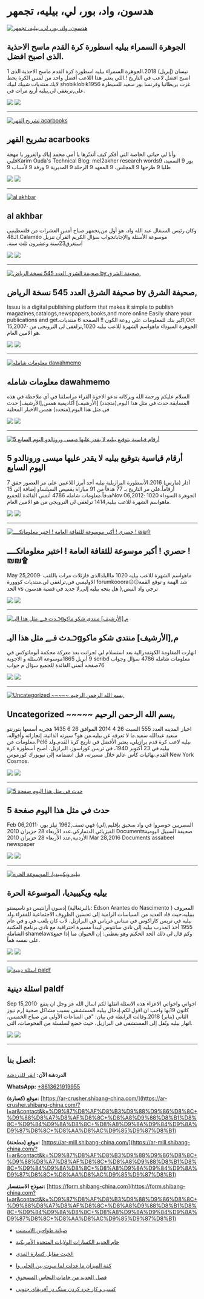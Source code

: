 # هدسون، واد، بور، لي، بيليه، تجمهر

<a href="https://swt.shibang-china.com/?l=ar&img&k=%D9%87%D8%AF%D8%B3%D9%88%D9%86%D8%8C+%D9%88%D8%A7%D8%AF%D8%8C+%D8%A8%D9%88%D8%B1%D8%8C+%D9%84%D9%8A%D8%8C+%D8%A8%D9%8A%D9%84%D9%8A%D9%87%D8%8C+%D8%AA%D8%AC%D9%85%D9%87%D8%B1" target="_blank">![هدسون، واد، بور، لي، بيليه، تجمهر](http://static.shibang-china.com/all-800x300/99.jpg)</a>

## الجوهرة السمراء بيليه اسطورة كرة القدم ماسح الاحذية الذى اصبح افضل.
1 نيسان (إبريل) 2018.الجوهرة السمراء بيليه اسطورة كرة القدم ماسح الاحذية الذى اصبح افضل لاعب فى التاريخ !.اللي يعتبر هذا اللاعب أفضل واحد من لمس الكرة يحط لايك﻿.منتديات شبيك لبيك shobiklobik1956 غزت بريطانيا وفرنسا بور سعيد للسيطرة على,تريغفي لي,بيليه أربع مرات في.


<a href="https://whatsapp.shibangsoft.com/WhatsApp.php" target="_blank" title="WhatsApp">![](http://static.shibang-china.com/icon/whatsapp.png)</a> <a href="https://swt.shibang-china.com/?l=ar&icon&k=%D9%87%D8%AF%D8%B3%D9%88%D9%86%D8%8C+%D9%88%D8%A7%D8%AF%D8%8C+%D8%A8%D9%88%D8%B1%D8%8C+%D9%84%D9%8A%D8%8C+%D8%A8%D9%8A%D9%84%D9%8A%D9%87%D8%8C+%D8%AA%D8%AC%D9%85%D9%87%D8%B1" target="_blank">![](http://static.shibang-china.com/icon/chat-ar.png)</a>

---

<a href="https://swt.shibang-china.com/?l=ar&img&k=%D9%87%D8%AF%D8%B3%D9%88%D9%86%D8%8C+%D9%88%D8%A7%D8%AF%D8%8C+%D8%A8%D9%88%D8%B1%D8%8C+%D9%84%D9%8A%D8%8C+%D8%A8%D9%8A%D9%84%D9%8A%D9%87%D8%8C+%D8%AA%D8%AC%D9%85%D9%87%D8%B1" target="_blank">![تشريح القهر acarbooks](http://static.shibang-china.com/all-800x300/63.jpg)</a>

## تشريح القهر acarbooks
وأنا لي حياتي الخاصة التي أفكر كيف أتدبّرها يا أمي محمد إياك والغرور يا مهجة قلبيKarim Ouda's Technical Blog: mel2akher research wordsبور 9 السعيد، 9 طلبا 9 طرحها 9 المجلس، 9 المعهد 9 الرحلة 9 المديرية 9 ورقة 9 لأسباب 9


<a href="https://whatsapp.shibangsoft.com/WhatsApp.php" target="_blank" title="WhatsApp">![](http://static.shibang-china.com/icon/whatsapp.png)</a> <a href="https://swt.shibang-china.com/?l=ar&icon&k=%D9%87%D8%AF%D8%B3%D9%88%D9%86%D8%8C+%D9%88%D8%A7%D8%AF%D8%8C+%D8%A8%D9%88%D8%B1%D8%8C+%D9%84%D9%8A%D8%8C+%D8%A8%D9%8A%D9%84%D9%8A%D9%87%D8%8C+%D8%AA%D8%AC%D9%85%D9%87%D8%B1" target="_blank">![](http://static.shibang-china.com/icon/chat-ar.png)</a>

---

<a href="https://swt.shibang-china.com/?l=ar&img&k=%D9%87%D8%AF%D8%B3%D9%88%D9%86%D8%8C+%D9%88%D8%A7%D8%AF%D8%8C+%D8%A8%D9%88%D8%B1%D8%8C+%D9%84%D9%8A%D8%8C+%D8%A8%D9%8A%D9%84%D9%8A%D9%87%D8%8C+%D8%AA%D8%AC%D9%85%D9%87%D8%B1" target="_blank">![al akhbar](http://static.shibang-china.com/all-800x300/906.jpg)</a>

## al akhbar
وكان رئيس السنغال عبد الله واد، هو أول من,تجمهر صباح أمس العشرات من فلسطينيي الـ48.Calaméo موسوعة الأسئلة والإجابات‫جواب‬ ‫سؤال‬ ‫الكريم‬ ‫القرآن‬ ‫تنزيل‬ ‫استغرق‬23‫سنة‬ ‫وعشرون‬ ‫ثلث‬ ‫سنة.


<a href="https://whatsapp.shibangsoft.com/WhatsApp.php" target="_blank" title="WhatsApp">![](http://static.shibang-china.com/icon/whatsapp.png)</a> <a href="https://swt.shibang-china.com/?l=ar&icon&k=%D9%87%D8%AF%D8%B3%D9%88%D9%86%D8%8C+%D9%88%D8%A7%D8%AF%D8%8C+%D8%A8%D9%88%D8%B1%D8%8C+%D9%84%D9%8A%D8%8C+%D8%A8%D9%8A%D9%84%D9%8A%D9%87%D8%8C+%D8%AA%D8%AC%D9%85%D9%87%D8%B1" target="_blank">![](http://static.shibang-china.com/icon/chat-ar.png)</a>

---

<a href="https://swt.shibang-china.com/?l=ar&img&k=%D9%87%D8%AF%D8%B3%D9%88%D9%86%D8%8C+%D9%88%D8%A7%D8%AF%D8%8C+%D8%A8%D9%88%D8%B1%D8%8C+%D9%84%D9%8A%D8%8C+%D8%A8%D9%8A%D9%84%D9%8A%D9%87%D8%8C+%D8%AA%D8%AC%D9%85%D9%87%D8%B1" target="_blank">![صحيفة الشرق العدد 545 نسخة الرياض by صحيفة الشرق,](http://static.shibang-china.com/all-800x300/1150.jpg)</a>

## صحيفة الشرق العدد 545 نسخة الرياض by صحيفة الشرق,
Issuu is a digital publishing platform that makes it simple to publish magazines,catalogs,newspapers,books,and more online Easily share your publications and get.اكبر بنك للمعلومات على روعة الكون !! الصفحة 6 منتديات,Oct 15,2007&#0183;&#32;الجوهرة السوداء ماهواسم الشهرة للاعب بيليه 1020,ترلغفى لى النرويجى من هو الامين العام.


<a href="https://whatsapp.shibangsoft.com/WhatsApp.php" target="_blank" title="WhatsApp">![](http://static.shibang-china.com/icon/whatsapp.png)</a> <a href="https://swt.shibang-china.com/?l=ar&icon&k=%D9%87%D8%AF%D8%B3%D9%88%D9%86%D8%8C+%D9%88%D8%A7%D8%AF%D8%8C+%D8%A8%D9%88%D8%B1%D8%8C+%D9%84%D9%8A%D8%8C+%D8%A8%D9%8A%D9%84%D9%8A%D9%87%D8%8C+%D8%AA%D8%AC%D9%85%D9%87%D8%B1" target="_blank">![](http://static.shibang-china.com/icon/chat-ar.png)</a>

---

<a href="https://swt.shibang-china.com/?l=ar&img&k=%D9%87%D8%AF%D8%B3%D9%88%D9%86%D8%8C+%D9%88%D8%A7%D8%AF%D8%8C+%D8%A8%D9%88%D8%B1%D8%8C+%D9%84%D9%8A%D8%8C+%D8%A8%D9%8A%D9%84%D9%8A%D9%87%D8%8C+%D8%AA%D8%AC%D9%85%D9%87%D8%B1" target="_blank">![معلومات شامله dawahmemo](http://static.shibang-china.com/all-800x300/101.jpg)</a>

## معلومات شامله dawahmemo
السلام عليكم ورحمة الله وبركاته ندعو الاخوة القراء مراسلتنا في أي ملاحظة في هذه المسابقة.حدث فى مثل هذا اليوم,(متجدد) [الأرشيف] أكاديمية همس,[الأرشيف] حدث فى مثل هذا اليوم,(متجدد) همس الاخبار المحلية


<a href="https://whatsapp.shibangsoft.com/WhatsApp.php" target="_blank" title="WhatsApp">![](http://static.shibang-china.com/icon/whatsapp.png)</a> <a href="https://swt.shibang-china.com/?l=ar&icon&k=%D9%87%D8%AF%D8%B3%D9%88%D9%86%D8%8C+%D9%88%D8%A7%D8%AF%D8%8C+%D8%A8%D9%88%D8%B1%D8%8C+%D9%84%D9%8A%D8%8C+%D8%A8%D9%8A%D9%84%D9%8A%D9%87%D8%8C+%D8%AA%D8%AC%D9%85%D9%87%D8%B1" target="_blank">![](http://static.shibang-china.com/icon/chat-ar.png)</a>

---

<a href="https://swt.shibang-china.com/?l=ar&img&k=%D9%87%D8%AF%D8%B3%D9%88%D9%86%D8%8C+%D9%88%D8%A7%D8%AF%D8%8C+%D8%A8%D9%88%D8%B1%D8%8C+%D9%84%D9%8A%D8%8C+%D8%A8%D9%8A%D9%84%D9%8A%D9%87%D8%8C+%D8%AA%D8%AC%D9%85%D9%87%D8%B1" target="_blank">![5 أرقام قياسية بتوقيع بيليه لا يقدر عليها ميسى ورونالدو اليوم السابع](http://static.shibang-china.com/all-800x300/941.jpg)</a>

## 5 أرقام قياسية بتوقيع بيليه لا يقدر عليها ميسى ورونالدو اليوم السابع
7 آذار (مارس) 2016.الأسطورة البرازيلية بيليه أحد أبرز اللاعبين على مر العصور حقق أرقاماً.على مر التاريخ بـ 77 هدفاً من 91 مباراة بقميص السيلساو إضافة إلى 15 هدفاً.معلومات شامله 4786 أتمنى الفائدة للجميعNov 06,2012&#0183;&#32;1020 الجوهرة السوداء ماهواسم الشهرة للاعب بيليه,1414 ترلغفى لى النرويجى من هو الامين العام.


<a href="https://whatsapp.shibangsoft.com/WhatsApp.php" target="_blank" title="WhatsApp">![](http://static.shibang-china.com/icon/whatsapp.png)</a> <a href="https://swt.shibang-china.com/?l=ar&icon&k=%D9%87%D8%AF%D8%B3%D9%88%D9%86%D8%8C+%D9%88%D8%A7%D8%AF%D8%8C+%D8%A8%D9%88%D8%B1%D8%8C+%D9%84%D9%8A%D8%8C+%D8%A8%D9%8A%D9%84%D9%8A%D9%87%D8%8C+%D8%AA%D8%AC%D9%85%D9%87%D8%B1" target="_blank">![](http://static.shibang-china.com/icon/chat-ar.png)</a>

---

<a href="https://swt.shibang-china.com/?l=ar&img&k=%D9%87%D8%AF%D8%B3%D9%88%D9%86%D8%8C+%D9%88%D8%A7%D8%AF%D8%8C+%D8%A8%D9%88%D8%B1%D8%8C+%D9%84%D9%8A%D8%8C+%D8%A8%D9%8A%D9%84%D9%8A%D9%87%D8%8C+%D8%AA%D8%AC%D9%85%D9%87%D8%B1" target="_blank">![حصري ! أكبر موسوعة للثقافة العامة ! اختبر معلوماتكــــ ! ₪₪۩](http://static.shibang-china.com/all-800x300/146.jpg)</a>

## حصري ! أكبر موسوعة للثقافة العامة ! اختبر معلوماتكــــ ! ₪₪۩
May 25,2009&#0183;&#32;ماهواسم الشهرة للاعب بيليه 1020 ماالبلدالذى فازثلاث مرات باللقب الاوليمبى فى,ترلغفى لى.منتديات كووورة forumkooora۞شد الهمة و توقع القمة۞ الحد vs ترجي واد النيص,{ هل يتجه بيليه إلى,لا جديد في قضية هدسون


<a href="https://whatsapp.shibangsoft.com/WhatsApp.php" target="_blank" title="WhatsApp">![](http://static.shibang-china.com/icon/whatsapp.png)</a> <a href="https://swt.shibang-china.com/?l=ar&icon&k=%D9%87%D8%AF%D8%B3%D9%88%D9%86%D8%8C+%D9%88%D8%A7%D8%AF%D8%8C+%D8%A8%D9%88%D8%B1%D8%8C+%D9%84%D9%8A%D8%8C+%D8%A8%D9%8A%D9%84%D9%8A%D9%87%D8%8C+%D8%AA%D8%AC%D9%85%D9%87%D8%B1" target="_blank">![](http://static.shibang-china.com/icon/chat-ar.png)</a>

---

<a href="https://swt.shibang-china.com/?l=ar&img&k=%D9%87%D8%AF%D8%B3%D9%88%D9%86%D8%8C+%D9%88%D8%A7%D8%AF%D8%8C+%D8%A8%D9%88%D8%B1%D8%8C+%D9%84%D9%8A%D8%8C+%D8%A8%D9%8A%D9%84%D9%8A%D9%87%D8%8C+%D8%AA%D8%AC%D9%85%D9%87%D8%B1" target="_blank">![כـدث فـﮯ مثل هذا اليـgم,[الأرشيف] منتدى شكو ماكو](http://static.shibang-china.com/all-800x300/328.jpg)</a>

## כـدث فـﮯ مثل هذا اليـgم,[الأرشيف] منتدى شكو ماكو
انهارت المقاومة الكونفدرالية بعد استسلام لي لجرانت بعد معركة محكمة أبوماتوكس في 9 أبريل 1865موسوعة الاسئلة و الاجوبة scribd‫‪ ‬معلومات شامله ‪ 4786‬سؤال وجواب ‪ 76‬صفحه أتمنى الفائدة للجميع‬ ‫سؤال‬ ‫م‬ ‫جواب‬


<a href="https://whatsapp.shibangsoft.com/WhatsApp.php" target="_blank" title="WhatsApp">![](http://static.shibang-china.com/icon/whatsapp.png)</a> <a href="https://swt.shibang-china.com/?l=ar&icon&k=%D9%87%D8%AF%D8%B3%D9%88%D9%86%D8%8C+%D9%88%D8%A7%D8%AF%D8%8C+%D8%A8%D9%88%D8%B1%D8%8C+%D9%84%D9%8A%D8%8C+%D8%A8%D9%8A%D9%84%D9%8A%D9%87%D8%8C+%D8%AA%D8%AC%D9%85%D9%87%D8%B1" target="_blank">![](http://static.shibang-china.com/icon/chat-ar.png)</a>

---

<a href="https://swt.shibang-china.com/?l=ar&img&k=%D9%87%D8%AF%D8%B3%D9%88%D9%86%D8%8C+%D9%88%D8%A7%D8%AF%D8%8C+%D8%A8%D9%88%D8%B1%D8%8C+%D9%84%D9%8A%D8%8C+%D8%A8%D9%8A%D9%84%D9%8A%D9%87%D8%8C+%D8%AA%D8%AC%D9%85%D9%87%D8%B1" target="_blank">![Uncategorized ~~~~~ بسم الله الرحمن الرحيم,](http://static.shibang-china.com/all-800x300/507.jpg)</a>

## Uncategorized ~~~~~ بسم الله الرحمن الرحيم,
اخبار المدينه العدد 555 السبت 26 4 2014 الموافق 26 6 1435 هجريه أسسها بتورنتو سعيد عبدالله سعيد.ما لا تعرفه عن بيليه.من هو؟ سيرته الذاتية، إنجازاته وأقواله، معلومات عن.Pelé بيليه لاعب كرة قدم برازيلي، يعتبر الأفضل في تاريخ كرة القدم.ولد بيليه في 23 أكتوبر 1940، في تريس كوراسوز، البرازيل، أصبح أسطورة كرة القدم.نهائيات كأس عالم خلال مسيرته، قبل انضمامه إلى نيويورك كوزموس New York Cosmos.


<a href="https://whatsapp.shibangsoft.com/WhatsApp.php" target="_blank" title="WhatsApp">![](http://static.shibang-china.com/icon/whatsapp.png)</a> <a href="https://swt.shibang-china.com/?l=ar&icon&k=%D9%87%D8%AF%D8%B3%D9%88%D9%86%D8%8C+%D9%88%D8%A7%D8%AF%D8%8C+%D8%A8%D9%88%D8%B1%D8%8C+%D9%84%D9%8A%D8%8C+%D8%A8%D9%8A%D9%84%D9%8A%D9%87%D8%8C+%D8%AA%D8%AC%D9%85%D9%87%D8%B1" target="_blank">![](http://static.shibang-china.com/icon/chat-ar.png)</a>

---

<a href="https://swt.shibang-china.com/?l=ar&img&k=%D9%87%D8%AF%D8%B3%D9%88%D9%86%D8%8C+%D9%88%D8%A7%D8%AF%D8%8C+%D8%A8%D9%88%D8%B1%D8%8C+%D9%84%D9%8A%D8%8C+%D8%A8%D9%8A%D9%84%D9%8A%D9%87%D8%8C+%D8%AA%D8%AC%D9%85%D9%87%D8%B1" target="_blank">![حدث في مثل هذا اليوم صفحة 5](http://static.shibang-china.com/all-800x300/194.jpg)</a>

## حدث في مثل هذا اليوم صفحة 5
Feb 06,2011&#0183;&#32;المصريين حوصروا في واد سحيق بإقليم,(لي) فهي تصف,1962 نيلز بور، الفيزيائي الدنماركي.عدد الأربعاء 28 حزيران 2010 Documentsصحيفة السبيل اليومية الأردنية,عدد الأربعاء 28 حزيران 2010 Mar 28,2016 Documents assabeel newspaper


<a href="https://whatsapp.shibangsoft.com/WhatsApp.php" target="_blank" title="WhatsApp">![](http://static.shibang-china.com/icon/whatsapp.png)</a> <a href="https://swt.shibang-china.com/?l=ar&icon&k=%D9%87%D8%AF%D8%B3%D9%88%D9%86%D8%8C+%D9%88%D8%A7%D8%AF%D8%8C+%D8%A8%D9%88%D8%B1%D8%8C+%D9%84%D9%8A%D8%8C+%D8%A8%D9%8A%D9%84%D9%8A%D9%87%D8%8C+%D8%AA%D8%AC%D9%85%D9%87%D8%B1" target="_blank">![](http://static.shibang-china.com/icon/chat-ar.png)</a>

---

<a href="https://swt.shibang-china.com/?l=ar&img&k=%D9%87%D8%AF%D8%B3%D9%88%D9%86%D8%8C+%D9%88%D8%A7%D8%AF%D8%8C+%D8%A8%D9%88%D8%B1%D8%8C+%D9%84%D9%8A%D8%8C+%D8%A8%D9%8A%D9%84%D9%8A%D9%87%D8%8C+%D8%AA%D8%AC%D9%85%D9%87%D8%B1" target="_blank">![بيليه ويكيبيديا، الموسوعة الحرة](http://static.shibang-china.com/all-800x300/28.jpg)</a>

## بيليه ويكيبيديا، الموسوعة الحرة
إدسون أرانتيس دو ناسيمنتو (بالبرتغالية: Edson Arantes do Nascimento ) المعروف ببيليه.حيث قاد العديد من السياسات الرامية إلى تحسين الظروف الاجتماعية للفقراء.ولد بيليه في تريس كاراكوس في ميناس غرياس في البرازيل، لأب كان يلعب في.و في عام 1955 أخذ المدرب بيليه إلى نادي سانتوس ليبدأ مسيرة احترافية مع نادي.برنامج المكتبة الشاملة shamelawsوكم قال لي ذلك الجد الحكيم وهو يعظني: إن الحيوان منا إذا جمع على نفسه هماً.


<a href="https://whatsapp.shibangsoft.com/WhatsApp.php" target="_blank" title="WhatsApp">![](http://static.shibang-china.com/icon/whatsapp.png)</a> <a href="https://swt.shibang-china.com/?l=ar&icon&k=%D9%87%D8%AF%D8%B3%D9%88%D9%86%D8%8C+%D9%88%D8%A7%D8%AF%D8%8C+%D8%A8%D9%88%D8%B1%D8%8C+%D9%84%D9%8A%D8%8C+%D8%A8%D9%8A%D9%84%D9%8A%D9%87%D8%8C+%D8%AA%D8%AC%D9%85%D9%87%D8%B1" target="_blank">![](http://static.shibang-china.com/icon/chat-ar.png)</a>

---

<a href="https://swt.shibang-china.com/?l=ar&img&k=%D9%87%D8%AF%D8%B3%D9%88%D9%86%D8%8C+%D9%88%D8%A7%D8%AF%D8%8C+%D8%A8%D9%88%D8%B1%D8%8C+%D9%84%D9%8A%D8%8C+%D8%A8%D9%8A%D9%84%D9%8A%D9%87%D8%8C+%D8%AA%D8%AC%D9%85%D9%87%D8%B1" target="_blank">![اسئلة دينية paldf](http://static.shibang-china.com/all-800x300/1332.jpg)</a>

## اسئلة دينية paldf
Sep 15,2010&#0183;&#32;اخواني واخواتي الاعزاء هذه الاسئلة انقلها لكم اسال الله عز وجل ان ينفع بها واحب ان اقول لكم.إدخال بيليه المستشفى بسبب مشاكل صحية إرم نيوز‎19 كانون الثاني (يناير) 2018.وقالت الرابطة في بيان: "في الساعات الأولى من صباح الخميس، انهار بيليه ونُقل إلى المستشفى في البرازيل، حيث خضع لسلسلة من الفحوصات، التي.


<a href="https://whatsapp.shibangsoft.com/WhatsApp.php" target="_blank" title="WhatsApp">![](http://static.shibang-china.com/icon/whatsapp.png)</a> <a href="https://swt.shibang-china.com/?l=ar&icon&k=%D9%87%D8%AF%D8%B3%D9%88%D9%86%D8%8C+%D9%88%D8%A7%D8%AF%D8%8C+%D8%A8%D9%88%D8%B1%D8%8C+%D9%84%D9%8A%D8%8C+%D8%A8%D9%8A%D9%84%D9%8A%D9%87%D8%8C+%D8%AA%D8%AC%D9%85%D9%87%D8%B1" target="_blank">![](http://static.shibang-china.com/icon/chat-ar.png)</a>

---
## اتصل بنا:

**الدردشة الآن:** [انقر للدردشة](https://swt.shibang-china.com?l=ar&contact&k=%D9%87%D8%AF%D8%B3%D9%88%D9%86%D8%8C+%D9%88%D8%A7%D8%AF%D8%8C+%D8%A8%D9%88%D8%B1%D8%8C+%D9%84%D9%8A%D8%8C+%D8%A8%D9%8A%D9%84%D9%8A%D9%87%D8%8C+%D8%AA%D8%AC%D9%85%D9%87%D8%B1)

**WhatsApp:**  [+8613621919955](https://whatsapp.shibangsoft.com/WhatsApp.php)

**موقع (كسارة):** [https://ar-crusher.shibang-china.com/](https://ar-crusher.shibang-china.com/?l=ar&contact&k=%D9%87%D8%AF%D8%B3%D9%88%D9%86%D8%8C+%D9%88%D8%A7%D8%AF%D8%8C+%D8%A8%D9%88%D8%B1%D8%8C+%D9%84%D9%8A%D8%8C+%D8%A8%D9%8A%D9%84%D9%8A%D9%87%D8%8C+%D8%AA%D8%AC%D9%85%D9%87%D8%B1)

**موقع (مطحنة):** [https://ar-mill.shibang-china.com/](https://ar-mill.shibang-china.com/?l=ar&contact&k=%D9%87%D8%AF%D8%B3%D9%88%D9%86%D8%8C+%D9%88%D8%A7%D8%AF%D8%8C+%D8%A8%D9%88%D8%B1%D8%8C+%D9%84%D9%8A%D8%8C+%D8%A8%D9%8A%D9%84%D9%8A%D9%87%D8%8C+%D8%AA%D8%AC%D9%85%D9%87%D8%B1)

**نموذج الاستفسار:** [https://form.shibang-china.com](https://form.shibang-china.com?l=ar&contact&k=%D9%87%D8%AF%D8%B3%D9%88%D9%86%D8%8C+%D9%88%D8%A7%D8%AF%D8%8C+%D8%A8%D9%88%D8%B1%D8%8C+%D9%84%D9%8A%D8%8C+%D8%A8%D9%8A%D9%84%D9%8A%D9%87%D8%8C+%D8%AA%D8%AC%D9%85%D9%87%D8%B1)

* [صيانة طواحين الاسمنت](../32/%D8%B5%D9%8A%D8%A7%D9%86%D8%A9%20%D8%B7%D9%88%D8%A7%D8%AD%D9%8A%D9%86%20%D8%A7%D9%84%D8%A7%D8%B3%D9%85%D9%86%D8%AA.md)

* [خام الحديد الكسارات الولايات المتحدة الأمريكية](../32/%D8%AE%D8%A7%D9%85%20%D8%A7%D9%84%D8%AD%D8%AF%D9%8A%D8%AF%20%D8%A7%D9%84%D9%83%D8%B3%D8%A7%D8%B1%D8%A7%D8%AA%20%D8%A7%D9%84%D9%88%D9%84%D8%A7%D9%8A%D8%A7%D8%AA%20%D8%A7%D9%84%D9%85%D8%AA%D8%AD%D8%AF%D8%A9%20%D8%A7%D9%84%D8%A3%D9%85%D8%B1%D9%8A%D9%83%D9%8A%D8%A9.md)

* [الخبث مقابل كسارة المدى](../34/%D8%A7%D9%84%D8%AE%D8%A8%D8%AB%20%D9%85%D9%82%D8%A7%D8%A8%D9%84%20%D9%83%D8%B3%D8%A7%D8%B1%D8%A9%20%D8%A7%D9%84%D9%85%D8%AF%D9%89.md)

* [كفة الميزان ما عدلت لما سوت بين الحلى وا](../35/%D9%83%D9%81%D8%A9%20%D8%A7%D9%84%D9%85%D9%8A%D8%B2%D8%A7%D9%86%20%D9%85%D8%A7%20%D8%B9%D8%AF%D9%84%D8%AA%20%D9%84%D9%85%D8%A7%20%D8%B3%D9%88%D8%AA%20%D8%A8%D9%8A%D9%86%20%D8%A7%D9%84%D8%AD%D9%84%D9%89%20%D9%88%D8%A7.md)

* [فصل الحديد من خامات النحاس المسحوق](../33/%D9%81%D8%B5%D9%84%20%D8%A7%D9%84%D8%AD%D8%AF%D9%8A%D8%AF%20%D9%85%D9%86%20%D8%AE%D8%A7%D9%85%D8%A7%D8%AA%20%D8%A7%D9%84%D9%86%D8%AD%D8%A7%D8%B3%20%D8%A7%D9%84%D9%85%D8%B3%D8%AD%D9%88%D9%82.md)

* [کسب و کار خرد کردن سنگ در آفریقای جنوبی](../35/%DA%A9%D8%B3%D8%A8%20%D9%88%20%DA%A9%D8%A7%D8%B1%20%D8%AE%D8%B1%D8%AF%20%DA%A9%D8%B1%D8%AF%D9%86%20%D8%B3%D9%86%DA%AF%20%D8%AF%D8%B1%20%D8%A2%D9%81%D8%B1%DB%8C%D9%82%D8%A7%DB%8C%20%D8%AC%D9%86%D9%88%D8%A8%DB%8C.md)